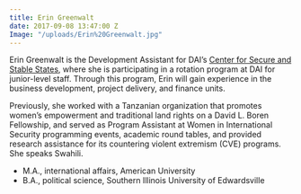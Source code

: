 ```yaml
---
title: Erin Greenwalt
date: 2017-09-08 13:47:00 Z
Image: "/uploads/Erin%20Greenwalt.jpg"
---
```


Erin Greenwalt is the Development Assistant for DAI’s [Center for Secure and Stable States](https://www.dai.com/our-work/solutions/fragile-states), where she is participating in a rotation program at DAI for junior-level staff. Through this program, Erin will gain experience in the business development, project delivery, and finance units. 

<!--more-->

Previously, she worked with a Tanzanian organization that promotes women’s empowerment and traditional land rights on a David L. Boren Fellowship, and served as Program Assistant at Women in International Security programming events, academic round tables, and provided research assistance for its countering violent extremism (CVE) programs. She speaks Swahili.

* M.A., international affairs, American University
* B.A., political science, Southern Illinois University of Edwardsville